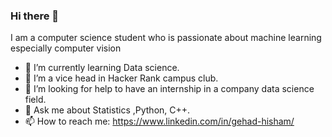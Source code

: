 ### Hi there 👋

<!--
**geehaad/geehaad** is a ✨ _special_ ✨ repository because its `README.md` (this file) appears on your GitHub profile.
-->

I am a computer science student who is passionate about machine learning especially computer vision

- 🌱 I’m currently learning Data science.
- 👯 I’m a vice head in Hacker Rank campus club.
- 🤔 I’m looking for help to have an internship in a company data science field.
- 💬 Ask me about Statistics ,Python, C++.
- 📫 How to reach me: https://www.linkedin.com/in/gehad-hisham/

